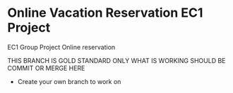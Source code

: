 # Online Vacation Reservation EC1 Project
EC1 Group Project Online reservation


THIS BRANCH IS GOLD STANDARD ONLY WHAT IS WORKING SHOULD BE COMMIT OR MERGE HERE

- Create your own branch to work on
     